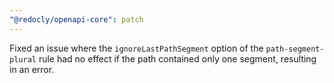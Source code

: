 ```yaml
---
"@redocly/openapi-core": patch
---
```


Fixed an issue where the `ignoreLastPathSegment` option of the `path-segment-plural` rule had no effect if the path contained only one segment, resulting in an error.
